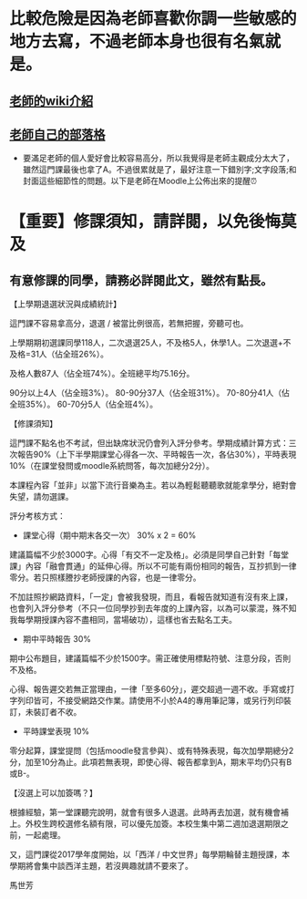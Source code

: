 # 比較危險是因為老師喜歡你調一些敏感的地方去寫，不過老師本身也很有名氣就是。

## [老師的wiki介紹](https://zh.wikipedia.org/wiki/%E9%A6%AC%E4%B8%96%E8%8A%B3)

## [老師自己的部落格](https://medium.com/@mafang)




- 要滿足老師的個人愛好會比較容易高分，所以我覺得是老師主觀成分太大了，雖然這門課最後也拿了A。不過很累就是了，最好注意一下錯別字;文字段落;和封面這些細節性的問題。以下是老師在Moodle上公佈出來的提醒⏰

# 【重要】修課須知，請詳閱，以免後悔莫及
## 有意修課的同學，請務必詳閱此文，雖然有點長。

【上學期退選狀況與成績統計】

這門課不容易拿高分，退選 / 被當比例很高，若無把握，旁聽可也。

上學期期初選課同學118人，二次退選25人，不及格5人，休學1人。二次退選+不及格=31人（佔全班26%）。

及格人數87人（佔全班74%）。全班總平均75.16分。

90分以上4人（佔全班3%）。
80-90分37人（佔全班31%）。
70-80分41人（佔全班35%）。
60-70分5人（佔全班4%）。

【修課須知】

這門課不點名也不考試，但出缺席狀況仍會列入評分參考。學期成績計算方式：三次報告90%（上下半學期課堂心得各一次、平時報告一次，各佔30%），平時表現10%（在課堂發問或moodle系統問答，每次加總分2分）。

本課程內容「並非」以當下流行音樂為主。若以為輕鬆聽聽歌就能拿學分，絕對會失望，請勿選課。

評分考核方式：

- 課堂心得（期中期末各交一次） 30% x 2 = 60%

建議篇幅不少於3000字。心得「有交不一定及格」。必須是同學自己針對「每堂課」內容「融會貫通」的延伸心得。所以不可能有兩份相同的報告，互抄抓到一律零分。若只照樣謄抄老師授課的內容，也是一律零分。

不加註照抄網路資料，「一定」會被我發現，而且，看報告就知道有沒有來上課，也會列入評分參考（不只一位同學抄到去年度的上課內容，以為可以蒙混，殊不知我每學期授課內容不盡相同，當場破功），這樣也省去點名工夫。

- 期中平時報告 30%

期中公布題目，建議篇幅不少於1500字。需正確使用標點符號、注意分段，否則不及格。

心得、報告遲交若無正當理由，一律「至多60分」，遲交超過一週不收。手寫或打字列印皆可，不接受網路交作業。請使用不小於A4的專用筆記簿，或另行列印裝訂，未裝訂者不收。

- 平時課堂表現 10%

零分起算，課堂提問（包括moodle發言參與）、或有特殊表現，每次加學期總分2分，加至10分為止。此項若無表現，即使心得、報告都拿到A，期末平均仍只有B或B-。

【沒選上可以加簽嗎？】

根據經驗，第一堂課聽完說明，就會有很多人退選。此時再去加選，就有機會補上。外校生跨校選修名額有限，可以優先加簽。本校生集中第二週加退選期限之前，一起處理。

又，這門課從2017學年度開始，以「西洋 / 中文世界」每學期輪替主題授課，本學期將會集中談西洋主題，若沒興趣就請不要來了。



馬世芳
